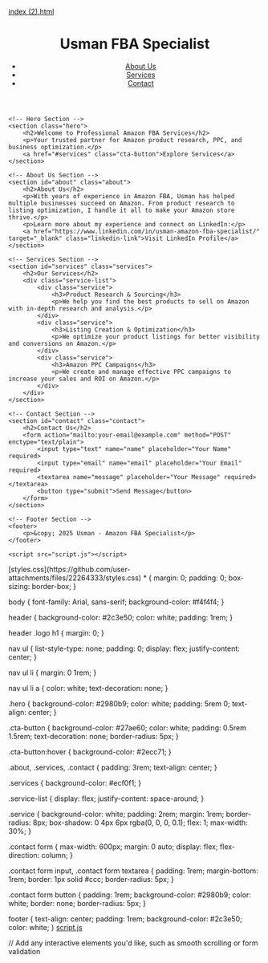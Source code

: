 [index (2).html](https://github.com/user-attachments/files/22264314/index.2.html)

<!DOCTYPE html>
<html lang="en">
<head>
    <meta charset="UTF-8">
    <meta name="viewport" content="width=device-width, initial-scale=1.0">
    <meta name="description" content="Usman is a Professional Amazon FBA Specialist">
    <title>Usman - Amazon FBA Specialist</title>
    <link rel="stylesheet" href="styles.css">
</head>
<body>
    <!-- Header Section -->
    <header>
        <div class="logo">
            <h1>Usman FBA Specialist</h1>
        </div>
        <nav>
            <ul>
                <li><a href="#about">About Us</a></li>
                <li><a href="#services">Services</a></li>
                <li><a href="#contact">Contact</a></li>
            </ul>
        </nav>
    </header>

    <!-- Hero Section -->
    <section class="hero">
        <h2>Welcome to Professional Amazon FBA Services</h2>
        <p>Your trusted partner for Amazon product research, PPC, and business optimization.</p>
        <a href="#services" class="cta-button">Explore Services</a>
    </section>

    <!-- About Us Section -->
    <section id="about" class="about">
        <h2>About Us</h2>
        <p>With years of experience in Amazon FBA, Usman has helped multiple businesses succeed on Amazon. From product research to listing optimization, I handle it all to make your Amazon store thrive.</p>
        <p>Learn more about my experience and connect on LinkedIn:</p>
        <a href="https://www.linkedin.com/in/usman-amazon-fba-specialist/" target="_blank" class="linkedin-link">Visit LinkedIn Profile</a>
    </section>

    <!-- Services Section -->
    <section id="services" class="services">
        <h2>Our Services</h2>
        <div class="service-list">
            <div class="service">
                <h3>Product Research & Sourcing</h3>
                <p>We help you find the best products to sell on Amazon with in-depth research and analysis.</p>
            </div>
            <div class="service">
                <h3>Listing Creation & Optimization</h3>
                <p>We optimize your product listings for better visibility and conversions on Amazon.</p>
            </div>
            <div class="service">
                <h3>Amazon PPC Campaigns</h3>
                <p>We create and manage effective PPC campaigns to increase your sales and ROI on Amazon.</p>
            </div>
        </div>
    </section>

    <!-- Contact Section -->
    <section id="contact" class="contact">
        <h2>Contact Us</h2>
        <form action="mailto:your-email@example.com" method="POST" enctype="text/plain">
            <input type="text" name="name" placeholder="Your Name" required>
            <input type="email" name="email" placeholder="Your Email" required>
            <textarea name="message" placeholder="Your Message" required></textarea>
            <button type="submit">Send Message</button>
        </form>
    </section>

    <!-- Footer Section -->
    <footer>
        <p>&copy; 2025 Usman - Amazon FBA Specialist</p>
    </footer>

    <script src="script.js"></script>
</body>
</html>
[styles.css](https://github.com/user-attachments/files/22264333/styles.css)
* {
    margin: 0;
    padding: 0;
    box-sizing: border-box;
}

body {
    font-family: Arial, sans-serif;
    background-color: #f4f4f4;
}

header {
    background-color: #2c3e50;
    color: white;
    padding: 1rem;
}

header .logo h1 {
    margin: 0;
}

nav ul {
    list-style-type: none;
    padding: 0;
    display: flex;
    justify-content: center;
}

nav ul li {
    margin: 0 1rem;
}

nav ul li a {
    color: white;
    text-decoration: none;
}

.hero {
    background-color: #2980b9;
    color: white;
    padding: 5rem 0;
    text-align: center;
}

.cta-button {
    background-color: #27ae60;
    color: white;
    padding: 0.5rem 1.5rem;
    text-decoration: none;
    border-radius: 5px;
}

.cta-button:hover {
    background-color: #2ecc71;
}

.about, .services, .contact {
    padding: 3rem;
    text-align: center;
}

.services {
    background-color: #ecf0f1;
}

.service-list {
    display: flex;
    justify-content: space-around;
}

.service {
    background-color: white;
    padding: 2rem;
    margin: 1rem;
    border-radius: 8px;
    box-shadow: 0 4px 6px rgba(0, 0, 0, 0.1);
    flex: 1;
    max-width: 30%;
}

.contact form {
    max-width: 600px;
    margin: 0 auto;
    display: flex;
    flex-direction: column;
}

.contact form input,
.contact form textarea {
    padding: 1rem;
    margin-bottom: 1rem;
    border: 1px solid #ccc;
    border-radius: 5px;
}

.contact form button {
    padding: 1rem;
    background-color: #2980b9;
    color: white;
    border: none;
    border-radius: 5px;
}

footer {
    text-align: center;
    padding: 1rem;
    background-color: #2c3e50;
    color: white;
}
[script.js](https://github.com/user-attachments/files/22264363/script.js)

// Add any interactive elements you'd like, such as smooth scrolling or form validation
